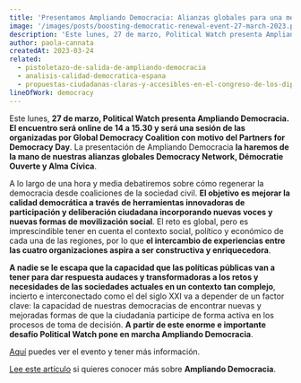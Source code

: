 ```yaml
---
title: 'Presentamos Ampliando Democracia: Alianzas globales para una mejor democracia'
image: '/images/posts/boosting-democratic-renewal-event-27-march-2023.png'
description: 'Este lunes, 27 de marzo, Political Watch presenta Ampliando Democracia. El encuentro será online de 14 a 15.30 y será una sesión de las organizadas por Global Democracy Coalition con motivo del Partners for Democracy Day. La presentación de Ampliando Democracia la haremos de la mano de nuestras alianzas globales Democracy Network, Démocratie Ouverte y Alma Cívica.'
author: paola-cannata
createdAt: 2023-03-24
related:
  - pistoletazo-de-salida-de-ampliando-democracia
  - analisis-calidad-democratica-espana
  - propuestas-ciudadanas-claras-y-accesibles-en-el-congreso-de-los-diputados
lineOfWork: democracy
---
```


Este lunes, **27 de marzo, Political Watch presenta Ampliando Democracia. El encuentro será online de 14 a 15.30 y será una sesión de las organizadas por Global Democracy Coalition con motivo del Partners for Democracy Day**. La presentación de Ampliando Democracia **la haremos de la mano de nuestras alianzas globales Democracy Network, Démocratie Ouverte y Alma Cívica**.

A lo largo de una hora y media debatiremos sobre cómo regenerar la democracia desde coaliciones de la sociedad civil. **El objetivo es mejorar la calidad democrática a través de herramientas innovadoras de participación y deliberación ciudadana incorporando nuevas voces y nuevas formas de movilización social**. El reto es global, pero es imprescindible tener en cuenta el contexto social, político y económico de cada una de las regiones, por lo que **el intercambio de experiencias entre las cuatro organizaciones aspira a ser constructiva y enriquecedora**.

**A nadie se le escapa que la capacidad que las políticas públicas van a tener para dar respuesta audaces y transformadoras a los retos y necesidades de las sociedades actuales en un contexto tan complejo**, incierto e interconectado como el del siglo XXI va a depender de un factor clave: la capacidad de nuestras democracias de encontrar nuevas y mejoradas formas de que la ciudadanía participe de forma activa en los procesos de toma de decisión. **A partir de este enorme e importante desafío Political Watch pone en marcha Ampliando Democracia**.

[Aquí](https://acortar.link/MyvgEa) puedes ver el evento y tener más información.

[Lee este artículo](https://politicalwatch.es/blog/pistoletazo-de-salida-de-ampliando-democracia/) si quieres conocer más sobre **Ampliando Democracia**.
